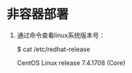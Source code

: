# 非容器部署
1. 通过命令查看linux系统版本号：

    $ cat /etc/redhat-release

    CentOS Linux release 7.4.1708 (Core)

